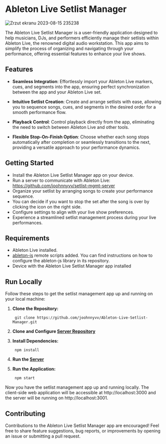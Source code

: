 
# Ableton Live Setlist Manager
![Zrzut ekranu 2023-08-15 235238](https://github.com/joohnnyvv/Ableton-Live-Setlist-Manager/assets/110868938/6be63a7a-42a3-4e31-af1c-397c14016c18)


The Ableton Live Setlist Manager is a user-friendly application designed to help musicians, DJs, and performers efficiently manage their setlists within Ableton Live, the renowned digital audio workstation. This app aims to simplify the process of organizing and navigating through your performance, offering essential features to enhance your live shows.


## Features

- **Seamless Integration**: Effortlessly import your Ableton Live markers, cues, and segments into the app, ensuring perfect synchronization between the app and your Ableton Live set.

- **Intuitive Setlist Creation**: Create and arrange setlists with ease, allowing you to sequence songs, cues, and segments in the desired order for a smooth performance flow.

- **Playback Control**: Control playback directly from the app, eliminating the need to switch between Ableton Live and other tools.

- **Flexible Stop-On-Finish Option**: Choose whether each song stops automatically after completion or seamlessly transitions to the next, providing a versatile approach to your performance dynamics.


## Getting Started

- Install the Ableton Live Setlist Manager app on your device.
- Run a server to communicate with Ableton Live: https://github.com/joohnnyvv/setlist-mgmt-server
- Organize your setlist by arranging songs to create your performance sequence.
- You can decide if you want to stop the set after the song is over by clicking the icon on the right side.
- Configure settings to align with your live show preferences.
- Experience a streamlined setlist management process during your live performances.
## Requirements

- Ableton Live installed.
- [ableton-js](https://github.com/leolabs/ableton-js) remote scripts added. You can find instructions on how to configure the ableton-js library in its repository.
- Device with the Ableton Live Setlist Manager app installed
## Run Locally

Follow these steps to get the setlist management app up and running on your local machine:

1. **Clone the Repository:**
  
        git clone https://github.com/joohnnyvv/Ableton-Live-Setlist-Manager.git
  

2. **Clone and Configure [Server Repository](https://github.com/joohnnyvv/setlist-mgmt-server)**

3. **Install Dependencies:**
  
        npm install
  

4. **Run the [Server](https://github.com/joohnnyvv/setlist-mgmt-server)**

5. **Run the Application:**
  
        npm start
  

Now you have the setlist management app up and running locally. The client-side web application will be accessible at http://localhost:3000 and the server will be running on http://localhost:3001.
## Contributing

Contributions to the Ableton Live Setlist Manager app are encouraged! Feel free to share feature suggestions, bug reports, or improvements by opening an issue or submitting a pull request.
